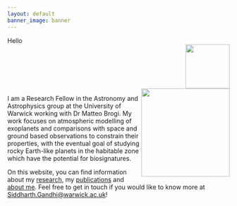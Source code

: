 ```yaml
---
layout: default
banner_image: banner
---
```


<div class="row">
  <div class="column">Hello</div>
  <div class="column"><img style="float: right; width: 100px" src="{{site.baseurl}}/images/gandhi.png">
</div>
</div>

<img style="float: right; width: 200px" src="{{site.baseurl}}/images/gandhi.png">

I am a Research Fellow in the Astronomy and Astrophysics group at the University of Warwick working with Dr Matteo Brogi. My work focuses on atmospheric modelling of exoplanets and comparisons with space and ground based observations to constrain their properties, with the eventual goal of studying rocky Earth-like planets in the habitable zone which have the potential for biosignatures.

On this website, you can find information about my [research]({{site.baseurl}}/research.html), my [publications]({{site.baseurl}}/publications.html) and [about me]({{site.baseurl}}/aboutme.html). Feel free to get in touch if you would like to know more at Siddharth.Gandhi@warwick.ac.uk!
